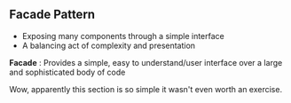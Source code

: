 ## Facade Pattern
- Exposing many components through a simple interface
- A balancing act of complexity and presentation

__Facade__ : Provides a simple, easy to understand/user interface over a large and sophisticated body of code

Wow, apparently this section is so simple it wasn't even worth an exercise.
